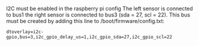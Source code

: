 I2C must be enabled in the raspberry pi config
The left sensor is connected to bus1
the right sensor is connected to bus3 (sda = 27, scl = 22). This bus must be created by adding this line to /boot/firmware/config.txt:
```
dtoverlay=i2c-gpio,bus=3,i2c_gpio_delay_us=1,i2c_gpio_sda=27,i2c_gpio_scl=22
```
